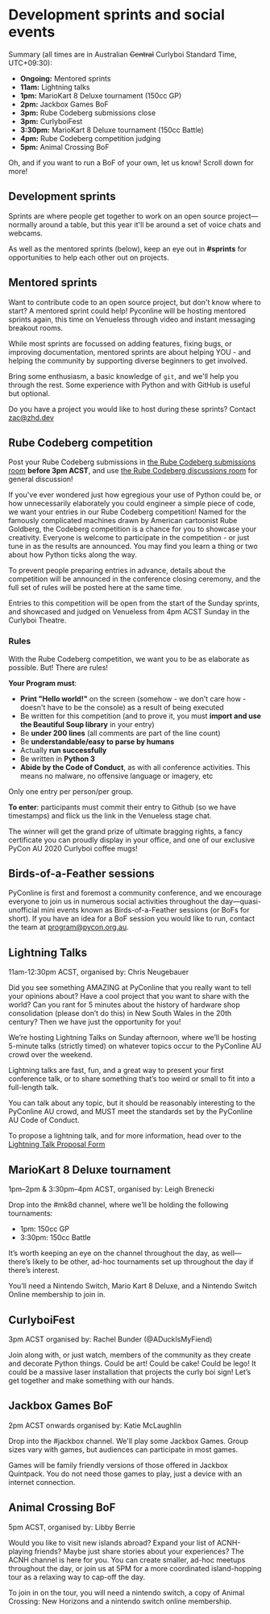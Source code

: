 ---
---

# Development sprints and social events

Summary (all times are in Australian <del>Central</del> Curlyboi Standard Time, UTC+09:30):

- **Ongoing:** Mentored sprints
- **11am:** Lightning talks
- **1pm:** MarioKart 8 Deluxe tournament (150cc GP)
- **2pm:** Jackbox Games BoF
- **3pm:** Rube Codeberg submissions close
- **3pm:** CurlyboiFest
- **3:30pm:** MarioKart 8 Deluxe tournament (150cc Battle)
- **4pm:** Rube Codeberg competition judging
- **5pm:** Animal Crossing BoF

Oh, and if you want to run a BoF of your own, let us know! Scroll down for more!

## Development sprints

Sprints are where people get together to work on an open source project&mdash;normally around a table, but this year it'll be around a set of voice chats and webcams.

As well as the mentored sprints (below), keep an eye out in **#sprints** for opportunities to help each other out on projects.

## Mentored sprints

Want to contribute code to an open source project, but don't know where to start? A mentored sprint could help! Pyconline will be hosting mentored sprints again, this time on Venueless through video and instant messaging breakout rooms.

While most sprints are focussed on adding features, fixing bugs, or improving documentation, mentored sprints are about helping YOU - and helping the community by supporting diverse beginners to get involved.

Bring some enthusiasm, a basic knowledge of `git`, and we'll help you through the rest. Some experience with Python and with GitHub is useful but optional.

Do you have a project you would like to host during these sprints? Contact [zac@zhd.dev](mailto:zac@zhd.dev)


## Rube Codeberg competition

Post your Rube Codeberg submissions in [the Rube Codeberg submissions room](https://pyconau.venueless.events/rooms/21846fdb-16fc-46ab-b032-710b4dd0bee6) **before 3pm ACST**, and use [the Rube Codeberg discussions room](https://pyconau.venueless.events/rooms/bd1836ab-a8e4-4637-aeff-46738fe13d20) for general discussion!

If you've ever wondered just how egregious your use of Python could be, or how unnecessarily elaborately you could engineer a simple piece of code, we want your entries in our Rube Codeberg competition! Named for the famously complicated machines drawn by American cartoonist Rube Goldberg, the Codeberg competition is a chance for you to showcase your creativity. Everyone is welcome to participate in the competition - or just tune in as the results are announced. You may find you learn a thing or two about how Python ticks along the way.

To prevent people preparing entries in advance, details about the competition will be announced in the conference closing ceremony, and the full set of rules will be posted here at the same time.

Entries to this competition will be open from the start of the Sunday sprints, and showcased and judged on Venueless from 4pm ACST Sunday in the Curlyboi Theatre.

### Rules

With the Rube Codeberg competition, we want you to be as elaborate as possible. But! There are rules!

**Your Program must**:

* **Print "Hello world!"** on the screen (somehow - we don't care how - doesn't have to be the console) as a result of being executed
* Be written for this competition (and to prove it, you must **import and use the Beautiful Soup library** in your entry)
* Be **under 200 lines** (all comments are part of the line count)
* Be **understandable/easy to parse by humans**
* Actually **run successfully**
* Be written in **Python 3**
* **Abide by the Code of Conduct**, as with all conference activities. This means no malware, no offensive language or imagery, etc

Only one entry per person/per group.

**To enter**: participants must commit their entry to Github (so we have timestamps) and flick us the link in the Venueless stage chat.

The winner will get the grand prize of ultimate bragging rights, a fancy certificate you can proudly display in your office, and one of our exclusive PyCon AU 2020 Curlyboi coffee mugs!


## Birds-of-a-Feather sessions

PyConline is first and foremost a community conference, and we encourage everyone to join us in numerous social activities throughout the day&mdash;quasi-unofficial mini events known as Birds-of-a-Feather sessions (or BoFs for short). If you have an idea for a BoF session you would like to run, contact the team at [program@pycon.org.au](mailto:program@pycon.org.au).


## Lightning Talks

11am-12:30pm ACST, organised by: Chris Neugebauer

Did you see something AMAZING at PyConline that you really want to tell your opinions about? Have a cool project that you want to share with the world? Can you rant for 5 minutes about the history of hardware shop consolidation (please don’t do this) in New South Wales in the 20th century? Then we have just the opportunity for you!

We’re hosting Lightning Talks on Sunday afternoon, where we’ll be hosting 5-minute talks (strictly timed) on whatever topics occur to the PyConline AU crowd over the weekend.

Lightning talks are fast, fun, and a great way to present your first conference talk, or to share something that’s too weird or small to fit into a full-length talk.

You can talk about any topic, but it should be reasonably interesting to the PyConline AU crowd, and MUST meet the standards set by the PyConline AU Code of Conduct.

To propose a lightning talk, and for more information, head over to the [Lightning Talk Proposal Form](https://forms.gle/MMHuLirugucBbrS88)


## MarioKart 8 Deluxe tournament

1pm–2pm & 3:30pm–4pm ACST, organised by: Leigh Brenecki

Drop into the #mk8d channel, where we’ll be holding the following tournaments:

*   1pm: 150cc GP
*   3:30pm: 150cc Battle

It’s worth keeping an eye on the channel throughout the day, as well—there’s likely to be other, ad-hoc tournaments set up throughout the day if there’s interest.

You’ll need a Nintendo Switch, Mario Kart 8 Deluxe, and a Nintendo Switch Online membership to join in.


## CurlyboiFest

3pm ACST organised by: Rachel Bunder (@ADuckIsMyFiend)


Join along with, or just watch, members of the community as they create and decorate Python things. Could be art! Could be cake! Could be lego! It could be a massive laser installation that projects the curly boi sign!  Let’s get together and make something with our hands.


## Jackbox Games BoF

2pm ACST onwards organised by: Katie McLaughlin

Drop into the #jackbox channel. We'll play some Jackbox Games. Group sizes vary with games, but audiences can participate in most games.

Games will be family friendly versions of those offered in Jackbox Quintpack. You do not need those games to play, just a device with an internet connection.


## Animal Crossing BoF

5pm ACST, organised by: Libby Berrie

Would you like to visit new islands abroad? Expand your list of ACNH-playing friends? Maybe just share stories about your experiences? The ACNH channel is here for you. You can create smaller, ad-hoc meetups throughout the day, or join us at 5PM for a more coordinated island-hopping tour as a relaxing way to cap-off the day.

To join in on the tour, you will need a nintendo switch, a copy of Animal Crossing: New Horizons and a nintendo switch online membership.
